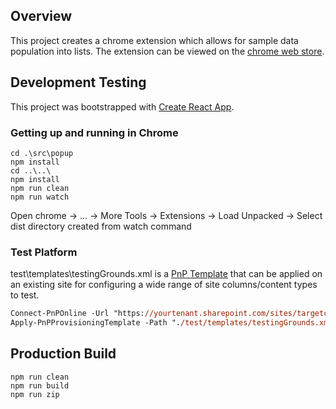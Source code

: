 ## Overview

This project creates a chrome extension which allows for sample data population into lists. The extension can be viewed on the [chrome web store](https://chrome.google.com/webstore/detail/sharepoint-population-too/eaoeogggkmgpmbigihinlmjhefpeaefa?hl=en&authuser=0).

## Development Testing

This project was bootstrapped with [Create React App](https://github.com/facebook/create-react-app).

### Getting up and running in Chrome

```
cd .\src\popup
npm install
cd ..\..\
npm install
npm run clean
npm run watch
```
Open chrome -> ... -> More Tools -> Extensions -> Load Unpacked -> Select dist directory created from watch command

### Test Platform

test\templates\testingGrounds.xml is a [PnP Template](https://docs.microsoft.com/en-us/sharepoint/dev/solution-guidance/introducing-the-pnp-provisioning-engine) that can be applied on an existing site for configuring a wide range of site columns/content types to test.

``` ps
Connect-PnPOnline -Url "https://yourtenant.sharepoint.com/sites/targetcommunicationsite"
Apply-PnPProvisioningTemplate -Path "./test/templates/testingGrounds.xml"
```

## Production Build

```
npm run clean
npm run build
npm run zip
```
